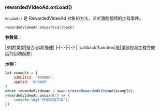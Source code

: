 ### rewardedVideoAd.onLoad()

`onLoad()` 是 RewardedVideoAd 对象的方法，监听激励视频的加载事件。

```js
rewardedVideoAd.onLoad(callback)
```
**参数值：**

|参数|类型|是否必填|描述|
|-|-|-|-|-|-|
|callback|function|是|激励视频加载完成后的回调函数|


**示例：**

```js
let example = {
    adUnitId: '000000',
    appSid: '000000'
}
const rewardedVideoAd = swan.createRewardedVideoAd(example);
rewardedVideoAd.onLoad(() => {
    console.log('视频加载完成');
})

```